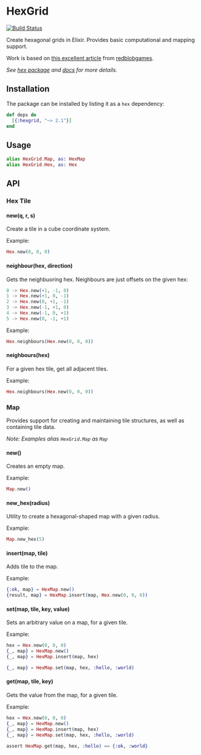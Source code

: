 # HexGrid

[![Build Status](https://travis-ci.org/rayalex/hexgrid.svg?branch=master)](https://travis-ci.org/rayalex/hexgrid)

Create hexagonal grids in Elixir. Provides basic computational and mapping support.

Work is based on [this excellent article](http://www.redblobgames.com/grids/hexagons/implementation.html) from [redblobgames](http://www.redblobgames.com/).

_See [hex package](https://hex.pm/packages/hexgrid/2.1.0) and [docs](https://hexdocs.pm/hexgrid/2.1.0) for more details._

## Installation

The package can be installed by listing it as a `hex` dependency:

```elixir
def deps do
  [{:hexgrid, "~> 2.1"}]
end
```

## Usage

```elixir
alias HexGrid.Map, as: HexMap
alias HexGrid.Hex, as: Hex
```

## API

### Hex Tile

#### new(q, r, s)

Create a tile in a cube coordinate system.

Example:

```elixir
Hex.new(0, 0, 0)
```

#### neighbour(hex, direction)

Gets the neighbuoring hex. Neighbours are just offsets on the given hex:

```elixir
0 -> Hex.new(+1, -1, 0)
1 -> Hex.new(+1, 0, -1)
2 -> Hex.new(0, +1, -1)
3 -> Hex.new(-1, +1, 0)
4 -> Hex.new(-1, 0, +1)
5 -> Hex.new(0, -1, +1)
```

Example:

```elixir
Hex.neighbours(Hex.new(0, 0, 0))
```

#### neighbours(hex)

For a given hex tile, get all adjacent tiles.

Example:

```elixir
Hex.neighbours(Hex.new(0, 0, 0))
```

### Map

Provides support for creating and maintaining tile structures, as well as containing tile data.

_Note: Examples alias `HexGrid.Map` as `Map`_

#### new()

Creates an empty map.

Example:

```elixir
Map.new()
```

#### new_hex(radius)

Utility to create a hexagonal-shaped map with a given radius.

Example:

```elixir
Map.new_hex(5)
```

#### insert(map, tile)

Adds tile to the map.

Example:

```elixir
{:ok, map} = HexMap.new()
{result, map} = HexMap.insert(map, Hex.new(0, 0, 0))
```

#### set(map, tile, key, value)

Sets an arbitrary value on a map, for a given tile.

Example:

```elixir
hex = Hex.new(0, 0, 0)
{_, map} = HexMap.new()
{_, map} = HexMap.insert(map, hex)

{_, map} = HexMap.set(map, hex, :hello, :world)
```

#### get(map, tile, key)

Gets the value from the map, for a given tile.

Example:

```elixir
hex = Hex.new(0, 0, 0)
{_, map} = HexMap.new()
{_, map} = HexMap.insert(map, hex)
{_, map} = HexMap.set(map, hex, :hello, :world)

assert HexMap.get(map, hex, :hello) == {:ok, :world}
```
